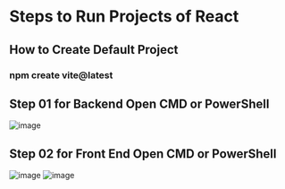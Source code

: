 # Steps to Run Projects of React
## How to Create Default Project
###    npm create vite@latest
## Step 01 for Backend Open CMD or PowerShell
![image](https://github.com/user-attachments/assets/8f142578-2762-4653-a6ce-a7ee3476d1ab)
## Step 02 for Front End Open CMD or PowerShell
![image](https://github.com/user-attachments/assets/7fa95839-2ff2-4523-9bf1-2cedf4e92057)
![image](https://github.com/user-attachments/assets/1fdd6a39-0a9e-4b99-b2d3-e82c6393172a)

